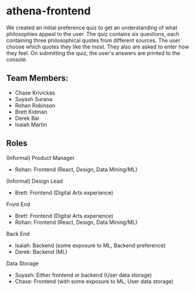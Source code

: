 # athena-frontend

We created an initial preference quiz to get an understanding of what philosophies appeal to the user. The quiz contains six questions, each containing three philosophical quotes from different sources. The user choose which quotes they like the most. They also are asked to enter how they feel. On submitting the quiz, the user's answers are printed to the console. 

## Team Members: 
* Chase Krivickas
* Suyash Surana
* Rohan Robinson
* Brett Kidman
* Derek Bai
* Isaiah Martin

## Roles

(Informal) Product Manager
* Rohan: Frontend (React, Design, Data Mining/ML)

(Informal) Design Lead
* Brett: Frontend (Digital Arts experience)

Front End 
* Brett: Frontend (Digital Arts experience)
* Rohan: Frontend (React, Design, Data Mining/ML)

Back End
* Isaiah: Backend (some exposure to ML, Backend preference)
* Derek: Backend (ML)

Data Storage
* Suyash: Either frontend or backend (User data storage)
* Chase: Frontend (with some exposure to ML, User data storage)
